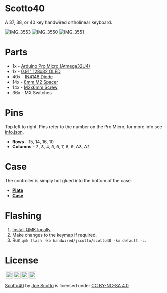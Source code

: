 # Scotto40

A 37, 38, or 40 key handwired ortholinear keyboard.

![IMG_3553](https://user-images.githubusercontent.com/8194147/191559764-12b65543-1ca8-4dc2-a64d-7f86911f9ffd.jpg)
![IMG_3550](https://user-images.githubusercontent.com/8194147/191559971-9f1b0120-8619-4255-9f1e-28dc2444472d.jpg)
![IMG_3551](https://user-images.githubusercontent.com/8194147/191560489-4e630d53-32f9-4454-8af2-f948c1dc0cc4.jpg)

# Parts

-   1x - [Arduino Pro Micro (Atmega32U4)](https://amzn.to/3LwgAUq)
-   1x - [0.91" 128x32 OLED](https://amzn.to/3faLsxX)
-   40x - [IN4148 Diode](https://amzn.to/3DMbQZ5)
-   14x - [8mm M2 Spacer](https://amzn.to/3r1xdxO)
-   14x - [M2x6mm Screw](https://amzn.to/3r1xdxO)
-   36x - MX Switches

# Pins

Top left to right. Pins refer to the number on the Pro Micro, for more info see [info.json](https://github.com/joe-scotto/keyboards/blob/279ef4b5774a471f732d44aca75e899c2be74ed2/Scotto36/QMK/info.json).

-   **Rows** - 15, 14, 16, 10
-   **Columns** - 2, 3, 4, 5, 6, 7, 8, 9, A3, A2

# Case

The controller is simply hot glued into the bottom of the case.

-   [**Plate**](Scotto40/Case/Plate.stl)
-   [**Case**](Scotto40/Case/Case.stl)

# Flashing

1. [Install QMK locally](https://github.com/qmk/qmk_firmware)
2. Make changes to the keymap if required.
3. Run `qmk flash -kb handwired/jscotto/scotto40 -km default -c`.

# License

<img style="height:22px!important;margin-left:3px;vertical-align:text-bottom;" src="https://mirrors.creativecommons.org/presskit/icons/cc.svg?ref=chooser-v1"><img style="height:22px!important;margin-left:3px;vertical-align:text-bottom;" src="https://mirrors.creativecommons.org/presskit/icons/by.svg?ref=chooser-v1"><img style="height:22px!important;margin-left:3px;vertical-align:text-bottom;" src="https://mirrors.creativecommons.org/presskit/icons/nc.svg?ref=chooser-v1"><img style="height:22px!important;margin-left:3px;vertical-align:text-bottom;" src="https://mirrors.creativecommons.org/presskit/icons/sa.svg?ref=chooser-v1"></a></p>

<p xmlns:cc="http://creativecommons.org/ns#" xmlns:dct="http://purl.org/dc/terms/"><a property="dct:title" rel="cc:attributionURL" href="https://github.com/joe-scotto/keyboards/tree/main/Scotto40">Scotto40</a> by <a rel="cc:attributionURL dct:creator" property="cc:attributionName" href="https://github.com/joe-scotto">Joe Scotto</a> is licensed under <a href="http://creativecommons.org/licenses/by-nc-sa/4.0/?ref=chooser-v1" target="_blank" rel="license noopener noreferrer" style="display:inline-block;">CC BY-NC-SA 4.0
